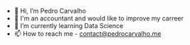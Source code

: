 - 👋 Hi, I’m Pedro Carvalho
- 🌱 I'm an accountant and would like to improve my carreer
- 🌱 I’m currently learning Data Science
- 📫 How to reach me - contact@pedrocarvalho.me
